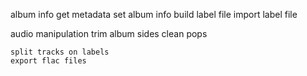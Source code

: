 album info
    get metadata
    set album info
    build label file
    import label file


audio manipulation
    trim album sides
    clean pops
    
    split tracks on labels
    export flac files